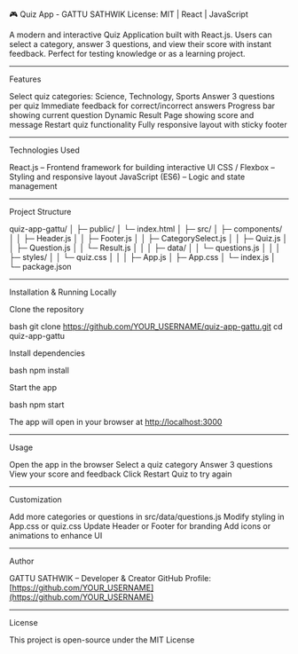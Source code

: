  🎮 Quiz App - GATTU SATHWIK
License: MIT | React | JavaScript

A modern and interactive Quiz Application built with React.js. Users can select a category, answer 3 questions, and view their score with instant feedback. Perfect for testing knowledge or as a learning project.

---

Features

Select quiz categories: Science, Technology, Sports
Answer 3 questions per quiz
Immediate feedback for correct/incorrect answers
Progress bar showing current question
Dynamic Result Page showing score and message
Restart quiz functionality
Fully responsive layout with sticky footer

---

Technologies Used

React.js – Frontend framework for building interactive UI
CSS / Flexbox – Styling and responsive layout
JavaScript (ES6) – Logic and state management

---

Project Structure


quiz-app-gattu/
│
├─ public/
│   └─ index.html
│
├─ src/
│   ├─ components/
│   │   ├─ Header.js
│   │   ├─ Footer.js
│   │   ├─ CategorySelect.js
│   │   ├─ Quiz.js
│   │   ├─ Question.js
│   │   └─ Result.js
│   │
│   ├─ data/
│   │   └─ questions.js
│   │
│   ├─ styles/
│   │   └─ quiz.css
│   │
│   ├─ App.js
│   ├─ App.css
│   └─ index.js
│
└─ package.json


---

Installation & Running Locally

Clone the repository

bash
git clone https://github.com/YOUR_USERNAME/quiz-app-gattu.git
cd quiz-app-gattu


Install dependencies

bash
npm install


Start the app

bash
npm start


The app will open in your browser at [http://localhost:3000](http://localhost:3000)

---

Usage

Open the app in the browser
Select a quiz category
Answer 3 questions
View your score and feedback
Click Restart Quiz to try again

---

Customization

Add more categories or questions in src/data/questions.js
Modify styling in App.css or quiz.css
Update Header or Footer for branding
Add icons or animations to enhance UI

---

Author

GATTU SATHWIK – Developer & Creator
GitHub Profile: [https://github.com/YOUR_USERNAME](https://github.com/YOUR_USERNAME)

---

License

This project is open-source under the MIT License
